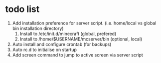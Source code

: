 # todo list

1. Add installation preference for server script. (i.e. home/local vs global bin installation directory)
    1. Install to /etc/init.d/minecraft (global, prefered)
    2. Install to /home/$USERNAME/mcserver/bin (optional, local)
2. Auto install and configure crontab (for backups)
3. Auto rc.d to initialise on startup
4. Add screen command to jump to active screen via server script
